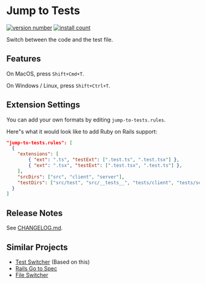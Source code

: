 # Jump to Tests

[![version number](https://vsmarketplacebadge.apphb.com/version-short/schmas.jump-to-tests.svg)](https://marketplace.visualstudio.com/items?itemName=schmas.jump-to-tests)
[![install count](https://vsmarketplacebadge.apphb.com/installs-short/schmas.jump-to-tests.svg)](https://marketplace.visualstudio.com/items?itemName=schmas.jump-to-tests)

<!-- [![build](https://github.com/schmas/vscode-jump-to-tests/workflows/build/badge.svg?branch=master)]() -->

Switch between the code and the test file.

## Features

On MacOS, press `Shift+Cmd+T`.

On Windows / Linux, press `Shift+Ctrl+T`.

<!-- The following formats are supported:

| framework               | application file       | unit test file          |
| ----------------------- | ---------------------- | ----------------------- |
| JavaScript / TypeScript | `*.js` †               | `__tests__/*.test.js`   |
| JavaScript / TypeScript | `*.js` †               | `test/*.test.js`        |
| JavaScript / TypeScript | `*.js` †               | `test/suite/*.test.js`  |
| JavaScript / TypeScript | `*.js` †               | `*.test.js`             |
| Python                  | `*.py`                 | `test/test_*.py`        |
| Python                  | `src/*/*.py`           | `test/*/test_*.py`      |
| Go                      | `*.go`                 | `*_test.go`             |
| Ruby on Rails 1-5       | `app/*/*.rb`           | `spec/*/*_spec.rb`      |
| Ruby on Rails 6+        | `app/*/*.rb`           | `test/*/*_test.rb`      |
| Ruby minitest           | `app/*.rb`             | `test/unit/*_test.rb`   |
| Ruby minitest           | `app/controllers/*.rb` | `test/integration/*.rb` |

† Also supports `.jsx`, `.ts`, `.tsx`. -->

## Extension Settings

You can add your own formats by editing `jump-to-tests.rules`.

Here"s what it would look like to add Ruby on Rails support:

```json
"jump-to-tests.rules": [
  {
    "extensions": [
        { "ext": ".ts", "testExt": [".test.ts", ".test.tsx"] },
        { "ext": ".tsx", "testExt": [".test.tsx", ".test.ts"] },
    ],
    "srcDirs": ["src", "client", "server"],
    "testDirs": ["src/test", "src/__tests__", "tests/client", "tests/server", "test", "__tests__"]
  }
]
```

## Release Notes

See [CHANGELOG.md](./CHANGELOG.md).

## Similar Projects

- [Test Switcher](https://github.com/bmalehorn/vscode-test-switcher) (Based on this)
- [Rails Go to Spec](https://marketplace.visualstudio.com/items?itemName=sporto.rails-go-to-spec)
- [File Switcher](https://marketplace.visualstudio.com/items?itemName=johnathanludwig.fileswitcher)
